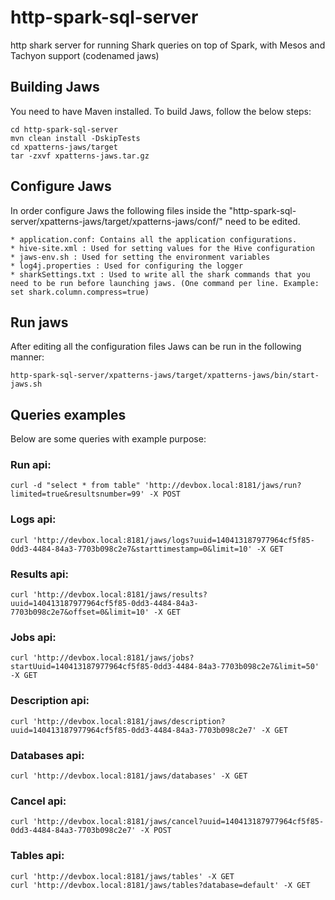 # http-spark-sql-server

http shark server for running Shark queries on top of Spark, with Mesos and Tachyon support (codenamed jaws)




## Building Jaws

You need to have Maven installed.
To build Jaws, follow the below steps:

	cd http-spark-sql-server
	mvn clean install -DskipTests
	cd xpatterns-jaws/target
	tar -zxvf xpatterns-jaws.tar.gz

## Configure Jaws

In order configure Jaws the following files inside the "http-spark-sql-server/xpatterns-jaws/target/xpatterns-jaws/conf/"  need to be edited.

    * application.conf: Contains all the application configurations.
    * hive-site.xml : Used for setting values for the Hive configuration
    * jaws-env.sh : Used for setting the environment variables
    * log4j.properties : Used for configuring the logger
    * sharkSettings.txt : Used to write all the shark commands that you need to be run before launching jaws. (One command per line. Example: set shark.column.compress=true)


## Run jaws

After editing all the configuration files Jaws can be run in the following manner:
    
    http-spark-sql-server/xpatterns-jaws/target/xpatterns-jaws/bin/start-jaws.sh
    

## Queries examples

Below are some queries with example purpose:
### Run api:
    curl -d "select * from table" 'http://devbox.local:8181/jaws/run?limited=true&resultsnumber=99' -X POST

### Logs api:
    curl 'http://devbox.local:8181/jaws/logs?uuid=140413187977964cf5f85-0dd3-4484-84a3-7703b098c2e7&starttimestamp=0&limit=10' -X GET 

### Results api:
    curl 'http://devbox.local:8181/jaws/results?uuid=140413187977964cf5f85-0dd3-4484-84a3-7703b098c2e7&offset=0&limit=10' -X GET 

### Jobs api: 
    curl 'http://devbox.local:8181/jaws/jobs?startUuid=140413187977964cf5f85-0dd3-4484-84a3-7703b098c2e7&limit=50' -X GET 

### Description api:
    curl 'http://devbox.local:8181/jaws/description?uuid=140413187977964cf5f85-0dd3-4484-84a3-7703b098c2e7' -X GET 

### Databases api: 
    curl 'http://devbox.local:8181/jaws/databases' -X GET

### Cancel api:
    curl 'http://devbox.local:8181/jaws/cancel?uuid=140413187977964cf5f85-0dd3-4484-84a3-7703b098c2e7' -X POST  

### Tables api:

    curl 'http://devbox.local:8181/jaws/tables' -X GET
    curl 'http://devbox.local:8181/jaws/tables?database=default' -X GET